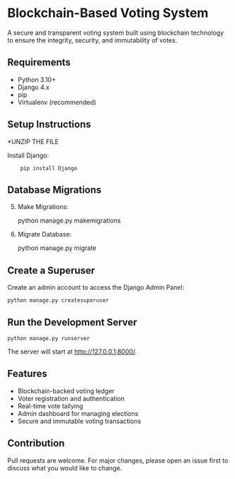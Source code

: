 
Blockchain-Based Voting System
===============================

A secure and transparent voting system built using blockchain technology to ensure the integrity, security, and immutability of votes.

Requirements
------------
- Python 3.10+
- Django 4.x
- pip
- Virtualenv (recommended)

Setup Instructions
------------------

*UNZIP THE FILE

Install Django:
   
        pip install Django    

Database Migrations
-------------------

5. Make Migrations:

    python manage.py makemigrations

6. Migrate Database:

    python manage.py migrate

Create a Superuser
------------------

Create an admin account to access the Django Admin Panel:

    python manage.py createsuperuser

Run the Development Server
---------------------------

    python manage.py runserver

The server will start at http://127.0.0.1:8000/.

Features
--------

- Blockchain-backed voting ledger
- Voter registration and authentication
- Real-time vote tallying
- Admin dashboard for managing elections
- Secure and immutable voting transactions

Contribution
------------

Pull requests are welcome. For major changes, please open an issue first to discuss what you would like to change.
